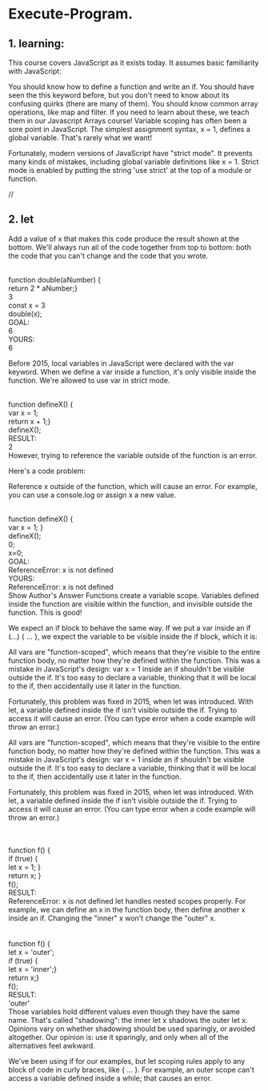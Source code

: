 # Execute-Program.
<h2> 1. learning:</h2>
<p>This course covers JavaScript as it exists today. It assumes basic familiarity with JavaScript:

You should know how to define a function and write an if.
You should have seen the this keyword before, but you don't need to know about its confusing quirks (there are many of them).
You should know common array operations, like map and filter. If you need to learn about these, we teach them in our Javascript Arrays course!
Variable scoping has often been a sore point in JavaScript. The simplest assignment syntax, x = 1, defines a global variable. That's rarely what we want!

Fortunately, modern versions of JavaScript have "strict mode". It prevents many kinds of mistakes, including global variable definitions like x = 1. Strict mode is enabled by putting the string 'use strict' at the top of a module or function.</p>
//
<h2> 2. let</h2>
<p>Add a value of x that makes this code produce the result shown at the bottom. We'll always run all of the code together from top to bottom: both the code that you can't change and the code that you wrote.

<br>function double(aNumber) {
 <br> return 2 * aNumber;}
<br>3
<br>const x = 3
<br>double(x);
<br>GOAL:
<br>6
<br>YOURS:
<br>6
<br>
<p>Before 2015, local variables in JavaScript were declared with the var keyword. When we define a var inside a function, it's only visible inside the function. We're allowed to use var in strict mode.

<br>function defineX() {
<br>  var x = 1;
<br>  return x + 1;}
<br>defineX();
<br>RESULT:
<br>2
<br>
However, trying to reference the variable outside of the function is an error.

Here's a code problem:

Reference x outside of the function, which will cause an error. For example, you can use a console.log or assign x a new value.

<br>function defineX() {
<br>  var x = 1;
}
<br>defineX();
<br>0;
<br>x=0;
<br>GOAL:
<br>ReferenceError: x is not defined
<br>YOURS:
<br>ReferenceError: x is not defined
<br>
Show Author's Answer
Functions create a variable scope. Variables defined inside the function are visible within the function, and invisible outside the function. This is good!

We expect an if block to behave the same way. If we put a var inside an if (...) { ... }, we expect the variable to be visible inside the if block, which it is:
<p>
<p>All vars are "function-scoped", which means that they're visible to the entire function body, no matter how they're defined within the function. This was a mistake in JavaScript's design: var x = 1 inside an if shouldn't be visible outside the if. It's too easy to declare a variable, thinking that it will be local to the if, then accidentally use it later in the function.

Fortunately, this problem was fixed in 2015, when let was introduced. With let, a variable defined inside the if isn't visible outside the if. Trying to access it will cause an error. (You can type error when a code example will throw an error.)</p>

<p>All vars are "function-scoped", which means that they're visible to the entire function body, no matter how they're defined within the function. This was a mistake in JavaScript's design: var x = 1 inside an if shouldn't be visible outside the if. It's too easy to declare a variable, thinking that it will be local to the if, then accidentally use it later in the function.

Fortunately, this problem was fixed in 2015, when let was introduced. With let, a variable defined inside the if isn't visible outside the if. Trying to access it will cause an error. (You can type error when a code example will throw an error.)

<br>
<br>function f() {
 <br> if (true) {
 <br>   let x = 1;
  }
 <br> return x;
}
<br>f();
<br>RESULT:
<br>ReferenceError: x is not defined
let handles nested scopes properly. For example, we can define an x in the function body, then define another x inside an if. Changing the "inner" x won't change the "outer" x.
<br>

<br>
<br>function f() {
 <br> let x = 'outer';
 <br> if (true) {
 <br>   let x = 'inner';}
 <br>return x;}
<br>f();
<br>RESULT:
<br>'outer'
<br>
Those variables hold different values even though they have the same name. That's called "shadowing": the inner let x shadows the outer let x. Opinions vary on whether shadowing should be used sparingly, or avoided altogether. Our opinion is: use it sparingly, and only when all of the alternatives feel awkward.

We've been using if for our examples, but let scoping rules apply to any block of code in curly braces, like { ... }. For example, an outer scope can't access a variable defined inside a while; that causes an error.</p>
